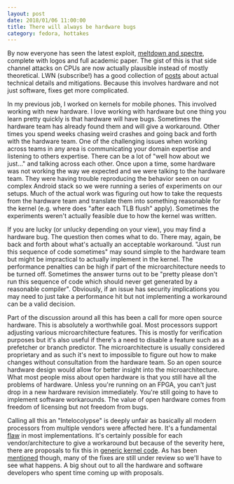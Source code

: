 ```yaml
---
layout: post
date: 2018/01/06 11:00:00
title: There will always be hardware bugs
category: fedora, hottakes
---
```

By now everyone has seen the latest exploit, [meltdown and spectre](https://meltdownattack.com),
complete with logos and full academic paper. The gist of this is that side
channel attacks on CPUs are now actually plausible instead of mostly theoretical.
LWN (subscribe!) has a good collection of [posts](https://lwn.net/Articles/742999/)
about actual technical details and mitigations. Because this involves hardware
and not just software, fixes get more complicated.

In my previous job, I worked on kernels for mobile phones. This involved working
with new hardware. I love working with hardware but one thing you learn pretty
quickly is that hardware will have bugs. Sometimes the hardware team has already
found them and will give a workaround. Other times you spend weeks chasing
weird crashes and going back and forth with the hardware team.
One of the challenging issues when working across teams in any area is
communicating your domain expertise and listening to others expertise. There
can be a lot of "well how about we just..." and talking across each other.
Once upon a time, some hardware was not working the way we expected and we were
talking to the hardware team. They were having trouble reproducing the behavior
seen on our complex Android stack so we were running a series of experiments on
our setups. Much of the actual work was figuring out how to take the requests
from the hardware team and translate them into something reasonable for the
kernel (e.g. where does "after each TLB flush" apply). Sometimes the experiments
weren't actually feasible due to how the kernel was written.

If you are lucky (or unlucky depending on your view),
you may find a hardware bug. The question then comes what to do. There may,
again, be back and forth about what's actually an acceptable workaround.
"Just run this sequence of code sometimes" may sound simple to the hardware
team but might be impractical to actually implement in the kernel. The
performance penalties can be high if part of the microarchitecture needs to
be turned off. Sometimes the answer turns out to be "pretty please don't run
this sequence of code which should never get generated by a reasonable
compiler". Obviously, if an issue has security implications you may need
to just take a performance hit but not implementing a workaround can be
a valid decision.

Part of the discussion around all this has been a call for more open source
hardware. This is absolutely a worthwhile goal. Most processors support
adjusting various microarchitecture features. This is mostly for verification
purposes but it's also useful if there's a need to disable a feature such
as a prefetcher or branch predictor. The microarchitecture is usually considered
proprietary and as such it's next to impossible to figure out how to make
changes without consultation from the hardware team. So an open source hardware
design would allow for better insight into the microarchitecture.
What most people miss about open hardware is that you still have all the
problems of hardware. Unless you're running on an FPGA, you can't just drop in a
new hardware revision immediately. You're still going to have to implement
software workarounds. The value of open hardware comes from freedom of
licensing but not freedom from bugs.

Calling all this an "Intelocolypse" is deeply unfair as basically all modern
processors from multiple vendors were affected here. It's a fundamental
[flaw](https://plus.google.com/+JonMasters/posts/YQyRV7USokF) in most
implementations. It's certainly possible for each vendor/architecture to
give a workaround but because of the severity here, there are proposals
to fix this in [generic kernel code](https://git.kernel.org/pub/scm/linux/kernel/git/arm64/linux.git/commit/?h=kpti&id=b1d07e8b7436b18b5abb7ab2edcbc9cdd27333f0).
As has been [mentioned](http://kroah.com/log/blog/2018/01/06/meltdown-status/)
though, many of the fixes are still under review so we'll have to see
what happens. A big shout out to all the hardware and software developers
who spent time coming up with proposals.
